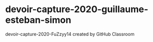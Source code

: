 # devoir-capture-2020-guillaume-esteban-simon
devoir-capture-2020-FuZzyy14 created by GitHub Classroom
